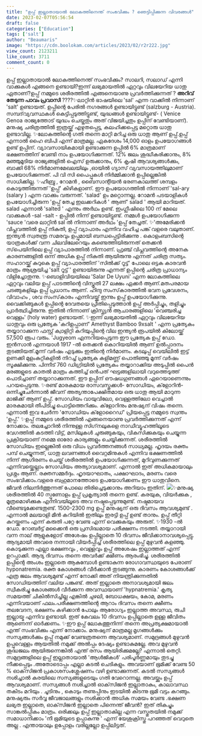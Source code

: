 ```yaml
---
title: "ഉപ്പ് ഇല്ലാതായാല്‍ ലോകത്തിനെന്ത് സംഭവിക്കും ? ഞെട്ടിപ്പിക്കുന്ന വിവരങ്ങൾ"
date: 2023-02-07T05:56:54
draft: false
categories: ["Education"]
tags: ['salt']
author: "Beaumaris"
image: "https://cdn.boolokam.com/articles/2023/02/r2r222.jpg"
view_count: 2123211
like_count: 3711
comment_count: 0
---
```


ഉപ്പ് ഇല്ലാതായാല്‍ ലോകത്തിനെന്ത് സംഭവിക്കും? സാലറി, സലാഡ് എന്നി വാക്കുകൾ എങ്ങനെ ഉണ്ടായി?ഇന്ന് ലഭ്യമായതില്‍ ഏറ്റവും വിലയേറിയ ധാതു ഏതാണ്?ഉപ്പ് നമ്മുടെ ശരീരത്തില്‍ എങ്ങനെയാണു പ്രവര്‍ത്തിക്കുന്നത് ? **അറിവ് തേടുന്ന പാവം പ്രവാസി** ????✨ലാറ്റിന്‍ ഭാഷയിലെ 'sal' എന്ന വാക്കില്‍ നിന്നാണ് 'salt' ഉണ്ടായത്. ഉപ്പിന്റെ പേരില്‍ നഗരങ്ങള്‍ ഉണ്ടായിട്ടുണ്ട് (salzburg - Austria). സമ്പദ്‌വ്യവസ്ഥകള്‍ കെട്ടിപ്പടുത്തിട്ടുണ്ട്, യുദ്ധങ്ങള്‍ ഉണ്ടായിട്ടുണ്ട്- ( Venice Genoa രാജ്യത്തോട് യുദ്ധം ചെയ്തതും അത് വിജയിച്ചതും ഉപ്പിന് വേണ്ടിയാണ്). മനുഷ്യ ചരിത്രത്തില്‍ ഇത്രയ്ക്ക് എഴുതപ്പെട്ട, കലഹിക്കപ്പെട്ട മറ്റൊരു ധാതു ഉണ്ടാവില്ല. ✨ലോകത്തിന്റെ ഗതി തന്നെ മാറ്റി മറിച്ച ഒരു ധാതു ആണ് ഉപ്പ്.ഉപ്പ് എന്നാല്‍ ഹൈ ബിപി എന്ന് മാത്രമല്ല. ഏകദേശം 14,000 ഓളം ഉപയോഗങ്ങള്‍ ഉണ്ട് ഉപ്പിന്. വ്യാവസായികമായി ഉണ്ടാക്കുന്ന ഉപ്പില്‍ 6% മാത്രമാണ് ഭക്ഷണത്തിന് വേണ്ടി നാം ഉപയോഗിക്കുന്നത്. 12% ജലം ശുദ്ധീകരിക്കാനും, 8% മഞ്ഞുമൂടിയ രാജ്യങ്ങളില്‍ ഐസ് ഉരുക്കാനും, 6% കൃഷി ആവശ്യങ്ങള്‍ക്കും, ബാക്കി 68% നിര്‍മാണമേഖലയിലും ,ഓയില്‍ ഗ്യാസ് വ്യവസായത്തിലുമാണ് ഉപയോഗിക്കുന്നത്. പി വി സി പൈപ്പുകള്‍ നിര്‍മ്മിക്കാന്‍ ഉപ്പില്ലെങ്കില്‍ സാധിക്കില്ല. ✨ഹീബ്രു , റോമന്‍ , ബൈസാന്റിയന്‍ ഭരണകാലത്ത് ശമ്പളം കൊടുത്തിരുന്നത് 'ഉപ്പ്' കിഴികളാണ്. ഈ ഉപയോഗത്തില്‍ നിന്നാണ് 'sal-ary (salary ) എന്ന വാക്കും വരുന്നത്. 'salad' ഉം മറ്റൊന്നല്ല. റോമന്‍ പടയാളികള്‍ ഉപയോഗിച്ചിരുന്ന 'ഉപ്പ് തേച്ച ഇലക്കറികള്‍ ' ആണ്' salad ' ആയി മാറിയത്. salad എന്നാല്‍ 'salted ' എന്നും അര്‍ഥം ഉണ്ട്. ഇംഗ്ലീഷിലെ 100 ന് മേലെ വാക്കുകള്‍ -sal -salt - ഉപ്പില്‍ നിന്ന് ഉണ്ടായിട്ടുണ്ട്. നമ്മള്‍ ഉപയോഗിക്കുന്ന 'sauce 'വരെ ലാറ്റിന്‍ sal ല്‍ നിന്നാണ് അര്‍ഥം 'ഉപ്പ് തേച്ചത്. ✨'അമേരിക്കന്‍ വിപ്ലവത്തില്‍ ഉപ്പ് നികുതി, ഉപ്പ് വ്യാപാരം എന്നിവ വഹിച്ച പങ്ക് വളരെ വലുതാണ്. ഇന്ത്യന്‍ സ്വതന്ത്ര സമരവും ഉപ്പുമായി ബന്ധപ്പെട്ടിരിക്കുന്നു . കൊളംബസിന്റെ യാത്രകള്‍ക്ക് വന്ന ചിലവിലേറെയും കണ്ടെത്തിയിരുന്നത് തെക്കന്‍ സ്‌പെയിനിലെ ഉപ്പ് വ്യാപാരത്തില്‍ നിന്നാണ്. ഫ്രഞ്ച് വിപ്ലവത്തിന്റെ അനേക കാരണങ്ങളില്‍ ഒന്ന് അധിക ഉപ്പ് നികുതി ആയിരുന്നു എന്നത് ചരിത്ര സത്യം. സഹാറയ്ക്ക് കുറുകെ ഉപ്പ് വ്യാപാരത്തിന് 'സില്‍ക്ക് റൂട്ട്' പോലെ ഒട്ടക കാരവന്‍ മാത്രം ആശ്രയിച്ച 'salt റൂട്ട് ' ഉണ്ടായിരുന്നു എന്നത് ഉപ്പിന്റെ ചരിത്ര പ്രാധാന്യം വിളിച്ചോതുന്നു. ✨ബൊളിവിയയിലെ 'Salar De Uyuni' എന്ന ലോകത്തിലെ ഏറ്റവും വലിയ ഉപ്പ് പാടത്തിന്റെ വിസ്തൃതി 27 ലക്ഷം ഏക്കര്‍ ആണ്.മതപരമായ ചടങ്ങുകളിലും ഉപ്പ് പ്രധാനം ആണ്. ഹിന്ദു സംസ്‌കാരത്തില്‍ ഭവന പ്രവേശനം, വിവാഹം , ശവ സംസ്‌കാരം എന്നിവയ്ക്ക് ഇന്നും ഉപ്പ് ഉപയോഗിക്കുന്നു. വൈക്കിങ്ങുകള്‍ ഉപ്പിന്റെ ദേവതയെ പ്രീതിപ്പെടുത്താന്‍ ഉപ്പ് അര്‍പ്പിച്ചും, തളിച്ചും പ്രാര്‍ത്ഥിച്ചിരുന്നു. ഇതില്‍ നിന്നാണ് ക്രിസ്ത്യന്‍ ആചാരങ്ങളിലെ 'വെഞ്ചരിച്ച വെള്ളം' (holy water) ഉണ്ടായത്. ✨ഇന്ന് ലഭ്യമായതില്‍ ഏറ്റവും വിലയേറിയ ധാതുവും ഒരു പ്രത്യേക 'കറിഉപ്പാണ്' Amethyst Bamboo 9xsalt ' എന്ന പ്രത്യേകം തയ്യാറാക്കുന്ന ഫസ്റ്റ് ക്വാളിറ്റി കറിയുപ്പിന്റെ വില ഇന്ത്യന്‍ രൂപയില്‍ കിലോയ്ക്ക് 57,500 രൂപ വരും. 'Jugyeom എന്നറിയപ്പെടുന്ന ഈ പ്രത്യേക ഉപ്പ് ഡോ. ഇന്‍സാന്‍ എന്നയാള്‍ 1917 -ല്‍ തെക്കന്‍ കൊറിയയില്‍ ആണ് ഉല്‍പ്പാദനം തുടങ്ങിയത്.മൂന്ന് വര്‍ഷം എടുക്കും ഇതിന്റെ നിര്‍മാണം. കടലുപ്പ് വെയിലില്‍ ഇട്ട് ഉണക്കി മുളംകുറ്റികളില്‍ നിറച്ച് പ്രത്യേക കളിമണ്ണ് പൊതിഞ്ഞു മൂന്ന് വര്‍ഷം സൂക്ഷിക്കുന്നു. പിന്നീട് 760 ഡിഗ്രിയില്‍ പ്രത്യേകം തയ്യാറാക്കിയ അടുപ്പില്‍ പൈന്‍ മരങ്ങളുടെ കാതല്‍ മാത്രം കത്തിച്ച് ഒന്‍പത് ഘട്ടങ്ങളിലായി വറുത്തെടുത്ത് പൊടിച്ചാണ് തയ്യാറാക്കുന്നത്. ഈ ഉപ്പിന് ഔഷധഗുണങ്ങള്‍ ഏറെയാണെന്നും പറയപ്പെടുന്നു. ✨രണ്ട് മാരകമായ രാസവസ്തുക്കള്‍- സോഡിയം, ക്‌ളോറിന്‍- ഒന്നിച്ചുചേര്‍ന്നാല്‍ ജീവന് അത്യന്താപേക്ഷിതമായ ഒരു ധാതു ആയി മാറുന്ന മാജിക്ക് ആണ് ഉപ്പ്. സോഡിയം വായുവിലോ, വെള്ളത്തിലോ വെച്ചാല്‍ മാരകമായി തീപിടിച്ചു പൊട്ടിത്തെറിക്കും. ക്‌ളോറിനും മനുഷ്യന് വിഷം തന്നെ. എന്നാല്‍ ഇവ ചേര്‍ന്ന 'സോഡിയം ക്‌ളോറൈഡ്' പ്രിയപ്പെട്ട നമ്മുടെ സ്വന്തം 'ഉപ്പ്.' ✨ഉപ്പ് നമ്മുടെ ശരീരത്തില്‍ എങ്ങനെയാണു പ്രവര്‍ത്തിക്കുന്നത് എന്ന് നോക്കാം. തലച്ചോറില്‍ നിന്നുള്ള സിഗ്‌നലുകളെ നാഡീവ്യൂഹത്തിലൂടെ വേഗത്തില്‍ കടത്തി വിട്ട്, മസിലുകള്‍ ചുരുങ്ങുകയും, വികസിക്കുകയും ചെയ്യുന്ന പ്രക്രിയയാണ് നമ്മെ ഓരോ കാര്യങ്ങളും ചെയ്യിക്കുന്നത്. ശരീരത്തില്‍ സോഡിയം ഇല്ലെങ്കില്‍ ഒരു വിധം പ്രവർത്തനങ്ങൾ സാധ്യമല്ല. ഹൃദയം രക്തം പമ്പ് ചെയ്യുന്നത്, ധാതു ലവണങ്ങള്‍ വൈറ്റമിനുകള്‍ എന്നിവ ഭക്ഷണത്തില്‍ നിന്ന് ആഗിരണം ചെയ്ത് ശരീരത്തില്‍ ഉപയോഗിക്കുന്നത്, മുറിവുണക്കുന്നത് എന്നിവയ്ക്കെല്ലാം സോഡിയം അത്യാവശ്യമാണ്. എന്നാല്‍ ഇത് അധികമായാലും പ്രശ്നം ആണ്. രക്തസമ്മര്‍ദ്ദം. ഹൃദയാഘാതം, പക്ഷാഘാദം, മരണം വരെ സംഭവിക്കാം.വളരെ ബഹുമാനത്തോടെ ഉപയോഗിക്കണം ഈ ധാതുവിനെ. ജീവന്‍ നിലനിര്‍ത്തുന്നത് പോലെ തിരിച്ചെടുക്കാനും അറിയാം ഇതിന്. ![](https://cdn.boolokam.com/articles/2023/02/eerrrr.jpg)✨മനുഷ്യ ശരീരത്തില്‍ 40 സ്പൂണോളം ഉപ്പ് പ്രകൃത്യാല്‍ തന്നെ ഉണ്ട്. കരയുക, വിയര്‍ക്കുക , മൂത്രമൊഴിക്കുക എന്നിവയിലൂടെ അവ നഷ്ടപ്പെടുന്നുമുണ്ട്. നഷ്ടമായവ വീണ്ടെടുക്കേണ്ടതുണ്ട്. 1500-2300 mg ഉപ്പ് മനുഷ്യന് ഒരു ദിവസം ആവശ്യമുണ്ട് . എന്നാല്‍ മലയാളി മീന്‍ കറിയില്‍ ഇതിലും ഇരട്ടി ഉപ്പ് ഉണ്ട് താനും. ഉപ്പ് തീറ്റി കുറയ്ക്കണം എന്ന് കരുതി പറ്റേ വേണ്ട എന്ന് വെക്കുകയും അരുത്. ✨1930 -ല്‍ ഡോ. റോബര്‍ട്ട് മക്കൈന്‍ ഒരു പ്രസിദ്ധമായ പരീക്ഷണം നടത്തി. തയ്യാറായി വന്ന നാല് ആളുകളോട് അശേഷം ഉപ്പില്ലാതെ 10 ദിവസം ജീവിക്കാനാവശ്യപ്പെട്ടു. ആദ്യമായി അവരെ നന്നായി വിയര്‍പ്പിച്ച് ശരീരത്തിലെ ഉപ്പ് മുഴുവന്‍ കളഞ്ഞു. കൊടുക്കുന്ന എല്ലാ ഭക്ഷണവും , വെള്ളവും ഉപ്പ് അശേഷം ഇല്ലാത്തത് എന്ന് ഉറപ്പാക്കി. ആദ്യ ദിവസം തന്നെ അവര്‍ക്ക് ക്ഷീണം ആരംഭിച്ചു. ശരീരത്തില്‍ ഉപ്പിന്റെ അംശം ഇല്ലാതെ ആകുമ്പോള്‍ ഉണ്ടാകുന്ന രോഗാവസ്ഥയുടെ പേരാണ് hyponatremia. രക്ത കോശങ്ങള്‍ വീര്‍ക്കാന്‍ തുടങ്ങുന്നു. കാരണം കോശങ്ങള്‍ക്ക് എത്ര ജലം ആവശ്യമുണ്ട് എന്ന് നോക്കി അത് നിയന്ത്രിക്കുന്നതില്‍ സോഡിയത്തിന് വലിയ പങ്കുണ്ട്. അത് ഇല്ലാതെ അനാവശ്യമായി ജലം സ്വീകരിച്ചു കോശങ്ങള്‍ വീര്‍ക്കുന്ന അവസ്ഥയാണ് 'hypnatremia.' കൃത്യ സമയത്ത് ചികില്‍സിച്ചില്ല എങ്കില്‍ ചുഴലി, ബോധക്ഷയം, കോമ, മരണം എന്നിവയാണ് ഫലം.പരീക്ഷണത്തിന്റെ ആറാം ദിവസം തന്നെ ക്ഷീണം തലവേദന, ഭക്ഷണം കഴിക്കാന്‍ പോലും ആരോഗ്യം ഇല്ലാത്ത അവസ്ഥ, രുചി ഇല്ലായ്മ എന്നിവ ഉണ്ടായി. ഇത് കേവലം 10 ദിവസം ഉപ്പില്ലാതെ ഉള്ള ജീവിതം ആണെന്ന് ഓര്‍ക്കണം. ✨ഈ ഉപ്പ് ലോകത്തുനിന്ന് തന്നെ അപ്രത്യക്ഷമായാല്‍ എന്ത് സംഭവിക്കും എന്ന് നോക്കാം. മനുഷ്യന് മാത്രമല്ല മൃഗങ്ങള്‍ക്കും സസ്യങ്ങള്‍ക്കും ഉപ്പ് നമുക്ക് വേണ്ടത്രതന്നെ ആവശ്യമാണ്. സമുദ്രങ്ങള്‍ മുഴുവന്‍ ഉപ്പുവെള്ളം ആയതില്‍ നമുക്ക് അല്‍പ്പം ദേഷ്യം ഉണ്ടാകുമല്ലേ. അവ മുഴുവന്‍ ശുദ്ധജലം ആയിരുന്നെങ്കില്‍ എന്ത് രസം ആയിരിക്കുമല്ലേ? എന്നാല്‍ തെറ്റി. സമുദ്രങ്ങളിലെ ഉപ്പ് ഇല്ലാതായാല്‍ 'ആള്‍ജികള്‍' പരിപൂര്‍ണ്ണമായും തുടച്ചു നീക്കപ്പെടും .അതോടൊപ്പം എല്ലാ കടല്‍ ചെടികളും. അവയാണ് ഭൂമിക്ക് വേണ്ട 50 % ഓക്‌സിജന്‍ പ്രകാശസംശ്ലേഷണം വഴി ഉണ്ടാക്കുന്നത്. കടല്‍ സസ്യങ്ങള്‍ നശിച്ചാല്‍ കരയിലെ സസ്യങ്ങളുടെയും ഗതി വേറൊന്നല്ല. അവയ്ക്കും ഉപ്പ് ആവശ്യമാണ്. സസ്യങ്ങള്‍ നശിച്ചാല്‍ ഓക്‌സിജന്‍ ഇല്ലാതാകും, കാലാവസ്ഥ തകിടം മറിയും . ചൂടിനും , കൊടും തണുപ്പിനും ഇടയില്‍ കിടന്നു ഭൂമി വട്ടം കറങ്ങും. മനുഷ്യരും സര്‍വ്വ ജീവജാലങ്ങളും നശിക്കാന്‍ അധിക സമയം വേണ്ട .ഭക്ഷണ ലഭ്യത ഇല്ലാതെ, ഓക്‌സിജന്‍ ഇല്ലാതെ പിന്നെന്ത് ജീവന്‍? ഇത് തികച്ചും സാങ്കല്‍പ്പികം മാത്രം. ഒരിക്കലും ഉപ്പ് ഇല്ലാതാകില്ല എന്ന വസ്തുതയില്‍ നമുക്ക് സമാധാനിക്കാം 'നീ ഭൂമിയുടെ ഉപ്പാകുന്നു ' എന്ന് യേശുക്രിസ്തു പറഞ്ഞത് വെറുതെ അല്ല . എന്തായാലും ഉപ്പോളം വരില്ലല്ലോ ഉപ്പിലിട്ടത്.
